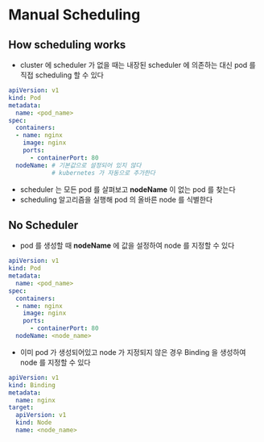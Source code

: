 # Manual Scheduling

## How scheduling works

* cluster 에 scheduler 가 없을 때는 내장된 scheduler 에 의존하는 대신 pod 를 직접 scheduling 할 수 있다

```yml
apiVersion: v1
kind: Pod
metadata:
  name: <pod_name>
spec:
  containers:
  - name: nginx
    image: nginx
    ports:
      - containerPort: 80
  nodeName: # 기본값으로 설정되어 있지 않다
            # kubernetes 가 자동으로 추가한다
```

* scheduler 는 모든 pod 를 살펴보고 **nodeName** 이 없는 pod 를 찾는다
* scheduling 알고리즘을 실행해 pod 의 올바른 node 를 식별한다

## No Scheduler

* pod 를 생성할 때 **nodeName** 에 값을 설정하여 node 를 지정할 수 있다

```yml
apiVersion: v1
kind: Pod
metadata:
  name: <pod_name>
spec:
  containers:
  - name: nginx
    image: nginx
    ports:
      - containerPort: 80
  nodeName: <node_name>
```

* 이미 pod 가 생성되어있고 node 가 지정되지 않은 경우 Binding 을 생성하여 node 를 지정할 수 있다

```yml
apiVersion: v1
kind: Binding
metadata:
  name: nginx
target:
  apiVersion: v1
  kind: Node
  name: <node_name>
```